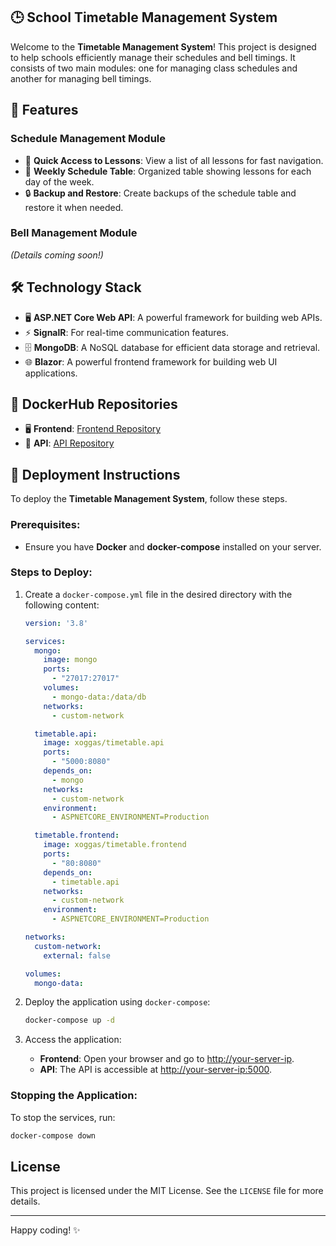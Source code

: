 ## 🕒 School Timetable Management System  

Welcome to the **Timetable Management System**! This project is designed to help schools efficiently manage their schedules and bell timings. It consists of two main modules: one for managing class schedules and another for managing bell timings.  

## 🔧 Features  

### Schedule Management Module  
- 🔎 **Quick Access to Lessons**: View a list of all lessons for fast navigation.  
- 📅 **Weekly Schedule Table**: Organized table showing lessons for each day of the week.  
- 🔒 **Backup and Restore**: Create backups of the schedule table and restore it when needed.  

### Bell Management Module  
*(Details coming soon!)*  

## 🛠️ Technology Stack  
- 🖥️ **ASP.NET Core Web API**: A powerful framework for building web APIs.  
- ⚡ **SignalR**: For real-time communication features.  
- 🗄️ **MongoDB**: A NoSQL database for efficient data storage and retrieval.  
- 🌐 **Blazor**: A powerful frontend framework for building web UI applications.  

## 🐋 DockerHub Repositories  
- 🖥️ **Frontend**: [Frontend Repository](https://hub.docker.com/repository/docker/xoggas/timetable.frontend/general)  
- 🔧 **API**: [API Repository](https://hub.docker.com/repository/docker/xoggas/timetable.api/general)  

## 🚀 Deployment Instructions  

To deploy the **Timetable Management System**, follow these steps.  

### Prerequisites:  
- Ensure you have **Docker** and **docker-compose** installed on your server.  

### Steps to Deploy:  

1. Create a `docker-compose.yml` file in the desired directory with the following content:  

   ```yaml
   version: '3.8'

   services:
     mongo:
       image: mongo
       ports:
         - "27017:27017"
       volumes:
         - mongo-data:/data/db
       networks:
         - custom-network

     timetable.api:
       image: xoggas/timetable.api
       ports:
         - "5000:8080"
       depends_on:
         - mongo
       networks:
         - custom-network
       environment:
         - ASPNETCORE_ENVIRONMENT=Production

     timetable.frontend:
       image: xoggas/timetable.frontend
       ports:
         - "80:8080"
       depends_on:
         - timetable.api
       networks:
         - custom-network
       environment:
         - ASPNETCORE_ENVIRONMENT=Production

   networks:
     custom-network:
       external: false

   volumes:
     mongo-data:
   ```

2. Deploy the application using `docker-compose`:  

   ```bash
   docker-compose up -d
   ```

3. Access the application:  
   - **Frontend**: Open your browser and go to [http://your-server-ip](http://your-server-ip).  
   - **API**: The API is accessible at [http://your-server-ip:5000](http://your-server-ip:5000).  

### Stopping the Application:  
To stop the services, run:  
```bash
docker-compose down
```  

## License  

This project is licensed under the MIT License. See the `LICENSE` file for more details.  

---  

Happy coding! ✨
